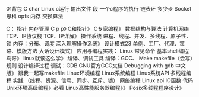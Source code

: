 01背包
C char
Linux c运行 输出文件 段
一个c程序的执行
链表环 多少步
Socket
思科 opfs
内存 交换算法

C：
指针 内存管理
C p p》
C和指针》
C专家编程》
数据结构与算法
计算机网络
TCP、IP协议栈
TCP、IP详解》
操作系统
进程、线程、并发、多线程、原子性、锁
内存：分布、调度
深入理解操作系统》
设计模式23
单例、工厂、代理、策略、模版方法
大话设计模式》
应用与编程实践：
Linux 常见命令
基本shell编程 鸟哥》 linux就该这么学》
编译、调试工具
编译：GCC、
Make makefile（会写）规则 设计编译过程
调试：GDB
GNU官方GCC文档
Debugging with gdb 中文版》
跟我一起写makefile
Linux环境编程
Linux系统编程 Linux系统API 多线程编程 实践 （线程、资源、信号、同步、互斥、锁）
网络编程 Linux api IO函数 代码
Unix环境高级编程》必看
Linux高性能服务器编程》》
Posix多线程程序设计》
